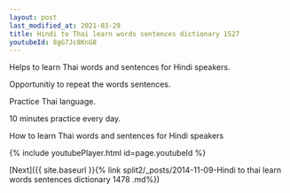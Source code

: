 ```yaml
---
layout: post
last_modified_at: 2021-03-29
title: Hindi to Thai learn words sentences dictionary 1527 
youtubeId: 8gG7Jc8KnG8
---
```

 
 
Helps to learn Thai words and sentences for Hindi speakers.

Opportunitiy to repeat the words sentences. 

Practice Thai language. 
 
10 minutes practice every day. 
 
How to learn Thai words and sentences for Hindi speakers 
 
{% include youtubePlayer.html id=page.youtubeId %}
 
 
[Next]({{ site.baseurl }}{% link  split2/_posts/2014-11-09-Hindi to thai learn words sentences dictionary 1478 .md%})
 
